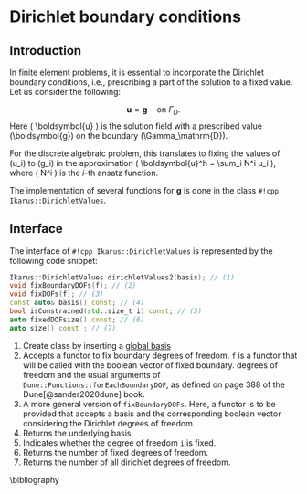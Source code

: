<!--
SPDX-FileCopyrightText: 2022 The Ikarus Developers mueller@ibb.uni-stuttgart.de
SPDX-License-Identifier: CC-BY-SA-4.0
-->

# Dirichlet boundary conditions
##  Introduction
In finite element problems, it is essential to incorporate the Dirichlet boundary conditions, i.e., 
prescribing a part of the solution to a fixed value.
Let us consider the following:

$$
 \boldsymbol{u} = \boldsymbol{g} \quad \text{on  } \Gamma_\mathrm{D}.
$$
Here \(  \boldsymbol{u} \) is the solution field with a prescribed value \(\boldsymbol{g}\) on the boundary \(\Gamma_\mathrm{D}\).

For the discrete algebraic problem, this translates to fixing the values of \(u_i\) to \(g_i\) in the approximation \(  \boldsymbol{u}^h = \sum_i N^i u_i \), where
\(  N^i \) is the $i$-th ansatz function.

The implementation of several functions for $\boldsymbol{g}$ is done in the class `#!cpp Ikarus::DirichletValues`.
##  Interface
The interface of `#!cpp Ikarus::DirichletValues` is represented by the following code snippet:
```cpp
Ikarus::DirichletValues dirichletValues2(basis); // (1)
void fixBoundaryDOFs(f); // (2)
void fixDOFs(f); // (3)
const auto& basis() const; // (4)
bool isConstrained(std::size_t i) const; // (5)
auto fixedDOFsize() const; // (6)
auto size() const ; // (7) 
```

1. Create class by inserting a [global basis](globalBasis.md)
2. Accepts a functor to fix boundary degrees of freedom. `f` is  a functor that will be called with the boolean vector of fixed boundary.
 degrees of freedom and the usual arguments of `Dune::Functions::forEachBoundaryDOF`,  as defined on page 388 of the Dune[@sander2020dune] book.
3. A more general version of `fixBoundaryDOFs`. Here, a functor is to be provided that accepts a basis and the corresponding boolean vector considering the Dirichlet degrees of freedom.
4. Returns the underlying basis.
5. Indicates whether the degree of freedom `i` is fixed.
6. Returns the number of fixed degrees of freedom.
7. Returns the number of all dirichlet degrees of freedom.

\bibliography